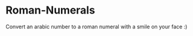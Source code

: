 Roman-Numerals
==============

Convert an arabic number to a roman numeral with a smile on your face :)
